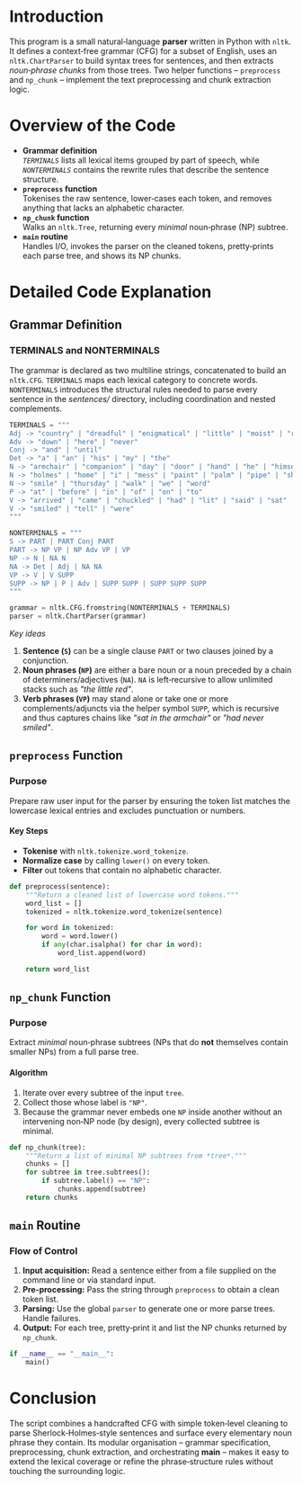 # Introduction

This program is a small natural‑language **parser** written in Python with `nltk`.  It defines a context‑free grammar (CFG) for a subset of English, uses an `nltk.ChartParser` to build syntax trees for sentences, and then extracts *noun‑phrase chunks* from those trees.  Two helper functions – `preprocess` and `np_chunk` – implement the text preprocessing and chunk extraction logic.

# Overview of the Code

- **Grammar definition**  
  *`TERMINALS`* lists all lexical items grouped by part of speech, while *`NONTERMINALS`* contains the rewrite rules that describe the sentence structure.
- **`preprocess` function**  
  Tokenises the raw sentence, lower‑cases each token, and removes anything that lacks an alphabetic character.
- **`np_chunk` function**  
  Walks an `nltk.Tree`, returning every *minimal* noun‑phrase (NP) subtree.
- **`main` routine**  
  Handles I/O, invokes the parser on the cleaned tokens, pretty‑prints each parse tree, and shows its NP chunks.

# Detailed Code Explanation

## Grammar Definition

### TERMINALS and NONTERMINALS
The grammar is declared as two multiline strings, concatenated to build an `nltk.CFG`.  `TERMINALS` maps each lexical category to concrete words.  `NONTERMINALS` introduces the structural rules needed to parse every sentence in the *sentences/* directory, including coordination and nested complements.

```python
TERMINALS = """
Adj -> "country" | "dreadful" | "enigmatical" | "little" | "moist" | "red"
Adv -> "down" | "here" | "never"
Conj -> "and" | "until"
Det -> "a" | "an" | "his" | "my" | "the"
N -> "armchair" | "companion" | "day" | "door" | "hand" | "he" | "himself"
N -> "holmes" | "home" | "i" | "mess" | "paint" | "palm" | "pipe" | "she"
N -> "smile" | "thursday" | "walk" | "we" | "word"
P -> "at" | "before" | "in" | "of" | "on" | "to"
V -> "arrived" | "came" | "chuckled" | "had" | "lit" | "said" | "sat"
V -> "smiled" | "tell" | "were"
"""

NONTERMINALS = """
S -> PART | PART Conj PART
PART -> NP VP | NP Adv VP | VP
NP -> N | NA N
NA -> Det | Adj | NA NA
VP -> V | V SUPP
SUPP -> NP | P | Adv | SUPP SUPP | SUPP SUPP SUPP
"""

grammar = nltk.CFG.fromstring(NONTERMINALS + TERMINALS)
parser = nltk.ChartParser(grammar)
```
*Key ideas*
1. **Sentence (`S`)** can be a single clause `PART` or two clauses joined by a conjunction.
2. **Noun phrases (`NP`)** are either a bare noun or a noun preceded by a chain of determiners/adjectives (`NA`).  `NA` is left‑recursive to allow unlimited stacks such as *"the little red"*.
3. **Verb phrases (`VP`)** may stand alone or take one or more complements/adjuncts via the helper symbol `SUPP`, which is recursive and thus captures chains like *"sat in the armchair"* or *"had never smiled"*.

## `preprocess` Function

### Purpose
Prepare raw user input for the parser by ensuring the token list matches the lowercase lexical entries and excludes punctuation or numbers.

#### Key Steps
- **Tokenise** with `nltk.tokenize.word_tokenize`.
- **Normalize case** by calling `lower()` on every token.
- **Filter** out tokens that contain no alphabetic character.

```python
def preprocess(sentence):
    """Return a cleaned list of lowercase word tokens."""
    word_list = []
    tokenized = nltk.tokenize.word_tokenize(sentence)

    for word in tokenized:
        word = word.lower()
        if any(char.isalpha() for char in word):
            word_list.append(word)

    return word_list
```

## `np_chunk` Function

### Purpose
Extract *minimal* noun‑phrase subtrees (NPs that do **not** themselves contain smaller NPs) from a full parse tree.

#### Algorithm
1. Iterate over every subtree of the input `tree`.
2. Collect those whose label is `"NP"`.
3. Because the grammar never embeds one `NP` inside another without an intervening non‑NP node (by design), every collected subtree is minimal.

```python
def np_chunk(tree):
    """Return a list of minimal NP subtrees from *tree*."""
    chunks = []
    for subtree in tree.subtrees():
        if subtree.label() == "NP":
            chunks.append(subtree)
    return chunks
```

## `main` Routine

### Flow of Control
1. **Input acquisition:** Read a sentence either from a file supplied on the command line or via standard input.
2. **Pre‑processing:** Pass the string through `preprocess` to obtain a clean token list.
3. **Parsing:** Use the global `parser` to generate one or more parse trees.  Handle failures.
4. **Output:** For each tree, pretty‑print it and list the NP chunks returned by `np_chunk`.

```python
if __name__ == "__main__":
    main()
```

# Conclusion

The script combines a handcrafted CFG with simple token‑level cleaning to parse Sherlock‑Holmes‑style sentences and surface every elementary noun phrase they contain.  Its modular organisation – grammar specification, preprocessing, chunk extraction, and orchestrating **main** – makes it easy to extend the lexical coverage or refine the phrase‑structure rules without touching the surrounding logic.

